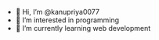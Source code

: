 - 👋 Hi, I’m @kanupriya0077
- 👀 I’m interested in programming
- 🌱 I’m currently learning web development

<!---
kanupriya0077/kanupriya0077 is a ✨ special ✨ repository because its `README.md` (this file) appears on your GitHub profile.
You can click the Preview link to take a look at your changes.
--->
